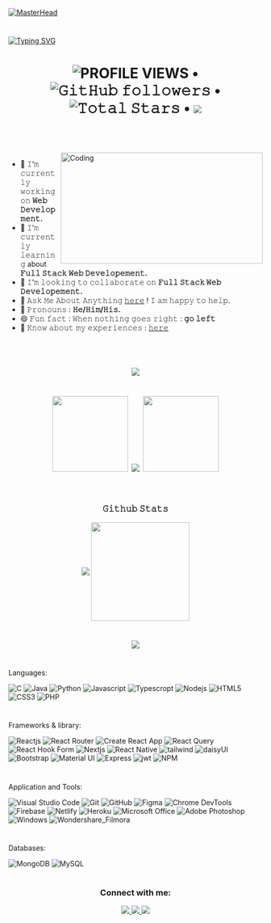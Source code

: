 [![MasterHead](https://www.internetcreation.net/wp-content/uploads/2015/04/banner-web-development.png)](https://mdshahariarrahman.netlify.app/)

<h1></h1>

[![Typing SVG](https://readme-typing-svg.herokuapp.com?font=&size=48&duration=7000&color=26B2C9&center=true&vCenter=true&multiline=true&width=1500&height=125&lines=Hello+there!%F0%9F%91%8B%2C+I'm+Md.+Shahariar+Rahman;working+as+a+frontend+developer)](https://git.io/typing-svg)

<h1 align="center">
  <img alt = "PROFILE VIEWS" src="https://komarev.com/ghpvc/?username=shahariarrahman&color=brightgreen&style=flat&label=PROFILE+VIEWS"> •   
  <img alt="𝙶𝚒𝚝𝙷𝚞𝚋 𝚏𝚘𝚕𝚕𝚘𝚠𝚎𝚛𝚜" src="https://img.shields.io/github/followers/shahariarrahman?label=FOLLOWERS&style=flat"> •
  <img src="https://img.shields.io/github/stars/shahariarrahman?label=STARS&style=flat" alt="𝚃𝚘𝚝𝚊𝚕 𝚂𝚝𝚊𝚛𝚜"> •
  <a href="https://github.com/sponsors/shahariarrahman"><img src="https://img.shields.io/static/v1?label=SPONSOR&message=%E2%9D%A4&logo=GitHub&color=%23fe8e86&style=flat"/></a><br><br>
</h1>

<br>
<img height="220" width="400" align="right" alt="Coding" src="https://cdn.dribbble.com/users/1162077/screenshots/5403918/media/a85c0dcdcc774c6f340b07518363d6fb.gif"/>

- 🔭 𝙸’𝚖 𝚌𝚞𝚛𝚛𝚎𝚗𝚝𝚕𝚢 𝚠𝚘𝚛𝚔𝚒𝚗𝚐 𝚘𝚗 **𝚆𝚎𝚋 𝙳𝚎𝚟𝚎𝚕𝚘𝚙𝚖𝚎𝚗𝚝.**
- 🌱 𝙸’𝚖 𝚌𝚞𝚛𝚛𝚎𝚗𝚝𝚕𝚢 𝚕𝚎𝚊𝚛𝚗𝚒𝚗𝚐 about **𝙵𝚞𝚕𝚕 𝚂𝚝𝚊𝚌𝚔 𝚆𝚎𝚋 𝙳𝚎𝚟𝚎𝚕𝚘𝚙𝚎𝚖𝚎𝚗𝚝.**
- 👯 𝙸’𝚖 𝚕𝚘𝚘𝚔𝚒𝚗𝚐 𝚝𝚘 𝚌𝚘𝚕𝚕𝚊𝚋𝚘𝚛𝚊𝚝𝚎 𝚘𝚗 **𝙵𝚞𝚕𝚕 𝚂𝚝𝚊𝚌𝚔 𝚆𝚎𝚋 𝙳𝚎𝚟𝚎𝚕𝚘𝚙𝚎𝚖𝚎𝚗𝚝.**
- 💬 𝙰𝚜𝚔 𝙼𝚎 𝙰𝚋𝚘𝚞𝚝 𝙰𝚗𝚢𝚝𝚑𝚒𝚗𝚐 [𝚑𝚎𝚛𝚎](https://www.linkedin.com/in/mdshahariarrahman/) ! 𝙸 𝚊𝚖 𝚑𝚊𝚙𝚙𝚢 𝚝𝚘 𝚑𝚎𝚕𝚙.
- 👨‍ 𝙿𝚛𝚘𝚗𝚘𝚞𝚗𝚜 : **𝙷𝚎/𝙷𝚒𝚖/𝙷𝚒𝚜.**
- 😄 𝙵𝚞𝚗 𝚏𝚊𝚌𝚝 : 𝚆𝚑𝚎𝚗 𝚗𝚘𝚝𝚑𝚒𝚗𝚐 𝚐𝚘𝚎𝚜 𝚛𝚒𝚐𝚑𝚝 : **𝚐𝚘 𝚕𝚎𝚏𝚝**
- 📄 𝙺𝚗𝚘𝚠 𝚊𝚋𝚘𝚞𝚝 𝚖𝚢 𝚎𝚡𝚙𝚎𝚛𝚒𝚎𝚗𝚌𝚎𝚜 : [𝚑𝚎𝚛𝚎](https://drive.google.com/file/d/1FxRPKE9qWlRZWjyEHMib-rFgef3LcgtA/view)

<br/>
<h1></h1>

<h1 align="center">
  <img src="https://github-profile-trophy.vercel.app/?username=shahariarrahman&&margin-w=15&margin-h=15&no-bg=true&no-frame=true&theme=juicyfresh">
</h1>
<h1 align="center">
  <img height="150" width="150" src="https://i.ibb.co/1QTBkFN/left.webp">
  <img align="center" src="https://github-readme-streak-stats.herokuapp.com/?user=shahariarrahman&theme=dark&hide_border=true"/>
  <img height="150" width="150" src="https://i.ibb.co/TrNhMtt/right.webp">
  <br/> <br/>
</h1>


<!-- 
<p align="center">
  <h3 align="center">𝙻𝙰𝙽𝙶𝚄𝙰𝙶𝙴𝚂 𝙰𝙽𝙳 𝚃𝙾𝙾𝙻𝚂</h3>
  <br/>
  <code><img height="40" width="40" src="https://raw.githubusercontent.com/github/explore/80688e429a7d4ef2fca1e82350fe8e3517d3494d/topics/android/android.png"></code>
  <code><img height="40" width="40" src="https://raw.githubusercontent.com/github/explore/80688e429a7d4ef2fca1e82350fe8e3517d3494d/topics/kotlin/kotlin.png"></code>
  <code><img height="40" width="40" src="https://images.vexels.com/media/users/3/166401/isolated/preview/b82aa7ac3f736dd78570dd3fa3fa9e24-java-programming-language-icon-by-vexels.png"></code>
  <code><img height="40" width="40" src="https://raw.githubusercontent.com/github/explore/80688e429a7d4ef2fca1e82350fe8e3517d3494d/topics/python/python.png"></code>
  <code><img height="40" width="40" src="https://www.naveedashfaq.me/img/c++.png"></code>
  <code><img height="40" width="40" src="https://cdn.iconscout.com/icon/free/png-512/c-programming-569564.png"></code>
  <code><img height="40" width="40" src="https://raw.githubusercontent.com/github/explore/80688e429a7d4ef2fca1e82350fe8e3517d3494d/topics/html/html.png"></code>
  <code><img height="40" width="40" src="https://cdn.iconscout.com/icon/free/png-256/css-131-722685.png"></code>
  <code><img height="40" width="40" src="https://raw.githubusercontent.com/github/explore/80688e429a7d4ef2fca1e82350fe8e3517d3494d/topics/javascript/javascript.png">   </code>
  <code><img height="40" width="40" src="https://upload.wikimedia.org/wikipedia/commons/thumb/3/3f/Git_icon.svg/1024px-Git_icon.svg.png"></code>
  <code><img height="40" width="40" src="https://raw.githubusercontent.com/github/explore/80688e429a7d4ef2fca1e82350fe8e3517d3494d/topics/github-api/github-api.png"> </code>
  <code><img height="40" width="40" src="https://raw.githubusercontent.com/github/explore/80688e429a7d4ef2fca1e82350fe8e3517d3494d/topics/firebase/firebase.png"> </code>
  <code><img height="40" width="40" src="https://raw.githubusercontent.com/github/explore/80688e429a7d4ef2fca1e82350fe8e3517d3494d/topics/jupyter-notebook/jupyter-notebook.png"></code>
  <code><img height="40" width="40" src="https://raw.githubusercontent.com/github/explore/80688e429a7d4ef2fca1e82350fe8e3517d3494d/topics/atom/atom.png"></code>
  <code><img height="40" width="40" src="https://raw.githubusercontent.com/github/explore/80688e429a7d4ef2fca1e82350fe8e3517d3494d/topics/bootstrap/bootstrap.png"> </code>
  <code><img height="40" width="40" src="https://encrypted-tbn0.gstatic.com/images?q=tbn:ANd9GcRT1PKsfJXnxOqnTRiIZ8VcdJDYBXD-qZnnpw&usqp=CAU"></code>
  <code><img height="40" width="40" src="https://raw.githubusercontent.com/github/explore/80688e429a7d4ef2fca1e82350fe8e3517d3494d/topics/angular/angular.png"></code>
  <code><img height="40" width="40" src="https://raw.githubusercontent.com/github/explore/80688e429a7d4ef2fca1e82350fe8e3517d3494d/topics/ubuntu/ubuntu.png"></code>
</p>
<h1></h1> -->

<p>
  <h3 align="center">𝙶𝚒𝚝𝚑𝚞𝚋 𝚂𝚝𝚊𝚝𝚜</h3>
  <p align="center">
      <img align="center" src="https://github-readme-stats.vercel.app/api?username=ShahariarRahman&theme=darcula&hide_border=true"/>
      <img align="center" height="195px" src="https://github-readme-stats.vercel.app/api/top-langs/?username=ShahariarRahman&theme=darcula&hide_border=true" />
  </p>
 <p>
<h1></h1>
<div align="center"> <img src="https://activity-graph.herokuapp.com/graph?username=shahariarRahman&theme=xcode&hide_border=true" /> </div>
<h1></h1>

<p align="center">

Languages: 

![C](https://img.shields.io/badge/C-202124?style=for-the-badge&logo=c&logoColor=035494)
![Java](https://img.shields.io/badge/Java-202124?style=for-the-badge&logo=java&logoColor=db6900)
![Python](https://img.shields.io/badge/Python-202124?style=for-the-badge&logo=python&logoColor=f2c53d)
![Javascript](https://img.shields.io/badge/javascript-202124?&style=for-the-badge&logo=javascript&logoColor=e4d04b)
![Typescropt](https://img.shields.io/badge/TypeScript-202124?style=for-the-badge&logo=typescript&logoColor=2f72bc)
![Nodejs](https://img.shields.io/badge/node.js-202124?&style=for-the-badge&logo=node.js&logoColor=7cc327)
![HTML5](https://img.shields.io/badge/html5-202124?style=for-the-badge&logo=html5&logoColor=e5542f)
![CSS3](https://img.shields.io/badge/css3-202124?style=for-the-badge&logo=css3&logoColor=0088ca)
![PHP](https://img.shields.io/badge/php-202124?style=for-the-badge&logo=php&logoColor=4b568b)
<h1></h1>

Frameworks & library:

![Reactjs](https://img.shields.io/badge/react-202124?&style=for-the-badge&logo=react&logoColor=61DAFB)
![React Router](https://img.shields.io/badge/React_Router-202124?style=for-the-badge&logo=react-router&logoColor=CA4245)
![Create React App](https://img.shields.io/badge/Create_React_App-202124?style=for-the-badge&logo=Create-React-App&logoColor=09D3AC)
![React Query](https://img.shields.io/badge/React_Query-202124?style=for-the-badge&logo=React-Query&logoColor=FF4154)
![React Hook Form](https://img.shields.io/badge/React_Hook_Form-202124?style=for-the-badge&logo=React-Hook-Form&logoColor=EC5990)
![Nextjs](https://img.shields.io/badge/next.js-202124?style=for-the-badge&logo=nextdotjs&logoColor=white)
![React Native](https://img.shields.io/badge/React_Native-202124?style=for-the-badge&logo=react&logoColor=61DAFB)
![tailwind](https://img.shields.io/badge/Tailwind_CSS-202124?style=for-the-badge&logo=tailwind-css&logoColor=06B6D4)
![daisyUI](https://img.shields.io/badge/Daisy_UI-202124?style=for-the-badge&logo=tailwind-css&logoColor=550deb)
![Bootstrap](https://img.shields.io/badge/bootstrap-202124?&style=for-the-badge&logo=bootstrap&logoColor=7952B3)
![Material UI](https://img.shields.io/badge/Material_UI-202124?style=for-the-badge&logo=mui&logoColor=007FFF)
![Express](https://img.shields.io/badge/Express.js-202124?style=for-the-badge&logo=express&logoColor=e4d04b)
![jwt](https://img.shields.io/badge/JWT-202124?style=for-the-badge&logo=JSON%20web%20tokens&logoColor=ee0156)
![NPM](https://img.shields.io/badge/npm-202124?style=for-the-badge&logo=npm&logoColor=CB3837)

<h1></h1>
    
Application and Tools:

![Visual Studio Code](https://img.shields.io/badge/Visual_Studio_Code-202124?style=for-the-badge&logo=visual-studio-code&logoColor=007ACC)
![Git](https://img.shields.io/badge/git-202124?style=for-the-badge&logo=git&logoColor=F05032)
![GitHub](https://img.shields.io/badge/github-202124?style=for-the-badge&logo=github&logoColor=000000)
![Figma](https://img.shields.io/badge/Figma-202124?style=for-the-badge&logo=Figma&logoColor=F24E1E)
![Chrome DevTools](https://img.shields.io/badge/Chrome_DevTools-202124?style=for-the-badge&logo=Google-chrome&logoColor=dd3123)
![Firebase](https://img.shields.io/badge/Firebase-202124?style=for-the-badge&logo=Firebase&logoColor=FFCA28)
![Netlify](https://img.shields.io/badge/Netlify-202124?style=for-the-badge&logo=netlify&logoColor=00C7B7)
![Heroku](https://img.shields.io/badge/Heroku-202124?style=for-the-badge&logo=heroku&logoColor=625d9d)
![Microsoft Office](https://img.shields.io/badge/Microsoft_Office-202124?style=for-the-badge&logo=microsoft-office&logoColor=D83B01)
![Adobe Photoshop](https://img.shields.io/badge/Adobe_Photoshop-202124?style=for-the-badge&logo=Adobe-Photoshop&logoColor=31A8FF)
![Windows](https://img.shields.io/badge/Windows-202124?style=for-the-badge&logo=windows&logoColor=0078D6)
![Wondershare_Filmora](https://img.shields.io/badge/Wondershare_Filmora-202124?style=for-the-badge&logo=Filmora&logoColor=0078D6)
<h1></h1>

Databases:

![MongoDB](https://img.shields.io/badge/MongoDB-202124?&style=for-the-badge&logo=mongodb&logoColor=47A248) 
![MySQL](https://img.shields.io/badge/MySQL-202124?style=for-the-badge&logo=mysql&logoColor=4479A1)
<h1></h1>
</p>


<p>
  <h3 align="center">Connect with me:</h3>
 <p align="center">
    <a href="https://www.linkedin.com/in/mdshahariarrahman/">
      <img src="https://img.shields.io/badge/linkedin-0077B5.svg?style=for-the-badge&logo=linkedin&logoColor=ffffff"/>
  </a>
     <a href="https://www.facebook.com/shahariarrahman98/">
       <img src="https://img.shields.io/badge/facebook-1b74e4.svg?style=for-the-badge&logo=facebook&logoColor=ffffff"/>
  </a>
     <a href="mailto:shahariarrahman98@gmail.com?subject=[GitHub]%20🔥%20profile%20contact&body=Hello">
       <img src="https://img.shields.io/badge/e‑mail-D14836.svg?style=for-the-badge&logo=GMail&logoColor=ffffff"/>
  </a>
</p>
